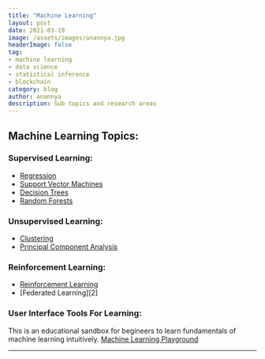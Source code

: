 ```yaml
---
title: "Machine Learning"
layout: post
date: 2021-03-19
image: /assets/images/anannya.jpg
headerImage: false
tag:
- machine learning
- data science
- statistical inference
- blockchain
category: blog
author: anannya
description: Sub topics and research areas 
---
```


## Machine Learning Topics:


### Supervised Learning:

- [Regression](#evidence)
- [Support Vector Machines](#evidence)
- [Decision Trees](#evidence)
- [Random Forests](#evidence)


### Unsupervised Learning:

- [Clustering](#evidence)
- [Principal Component Analysis](#evidence)

### Reinforcement Learning:

- [Reinforcement Learning][1]
- [Federated Learning][2]


### User Interface Tools For Learning:

This is an educational sandbox for begineers to learn fundamentals of machine learning intuitively. [Machine Learning Playground][1]


---

[1]:https://ml-playground.com/




